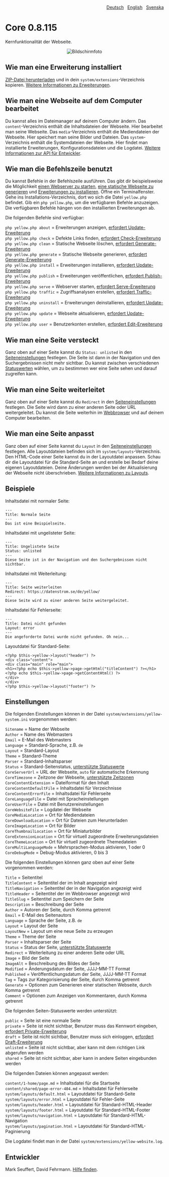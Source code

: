 <p align="right"><a href="README-de.md">Deutsch</a> &nbsp; <a href="README.md">English</a> &nbsp; <a href="README-sv.md">Svenska</a></p>

# Core 0.8.115

Kernfunktionalität der Webseite.

<p align="center"><img src="core-screenshot.png?raw=true" alt="Bildschirmfoto"></p>

## Wie man eine Erweiterung installiert

[ZIP-Datei herunterladen](https://github.com/annaesvensson/yellow-core/archive/main.zip) und in dein `system/extensions`-Verzeichnis kopieren. [Weitere Informationen zu Erweiterungen](https://github.com/annaesvensson/yellow-update/tree/main/README-de.md).

## Wie man eine Webseite auf dem Computer bearbeitet

Du kannst alles im Dateimanager auf deinem Computer ändern. Das `content`-Verzeichnis enthält die Inhaltsdateien der Webseite. Hier bearbeitet man seine Webseite. Das `media`-Verzeichnis enthält die Mediendateien der Webseite. Hier speichert man seine Bilder und Dateien. Das `system`-Verzeichnis enthält die Systemdateien der Webseite. Hier findet man installierte Erweiterungen, Konfigurationsdateien und die Logdatei. [Weitere Informationen zur API für Entwickler](https://datenstrom.se/de/yellow/help/api-for-developers).

## Wie man die Befehlszeile benutzt

Du kannst Befehle in der Befehlszeile ausführen. Das gibt dir beispielsweise die Möglichkeit [einen Webserver zu starten](https://github.com/annaesvensson/yellow-serve/tree/main/README-de.md), [eine statische Webseite zu generieren](https://github.com/annaesvensson/yellow-generate/tree/main/README-de.md) und [Erweiterungen zu installieren](https://github.com/annaesvensson/yellow-update/tree/main/README-de.md). Öffne ein Terminalfenster. Gehe ins Installations-Verzeichnis, dort wo sich die Datei `yellow.php` befindet. Gib ein `php yellow.php`, um die verfügbaren Befehle anzuzeigen. Die verfügbaren Befehle hängen von den installierten Erweiterungen ab.

Die folgenden Befehle sind verfügbar:

`php yellow.php about` = Erweiterungen anzeigen, [erfordert Update-Erweiterung](https://github.com/annaesvensson/yellow-update/tree/main/README-de.md)  
`php yellow.php check` = Defekte Links finden, [erfordert Check-Erweiterung](https://github.com/annaesvensson/yellow-check/tree/main/README-de.md)  
`php yellow.php clean` = Statische Webseite löschen, [erfordert Generate-Erweiterung](https://github.com/annaesvensson/yellow-generate/tree/main/README-de.md)  
`php yellow.php generate` = Statische Webseite generieren, [erfordert Generate-Erweiterung](https://github.com/annaesvensson/yellow-generate/tree/main/README-de.md)  
`php yellow.php install` = Erweiterungen installieren, [erfordert Update-Erweiterung](https://github.com/annaesvensson/yellow-update/tree/main/README-de.md)  
`php yellow.php publish` = Erweiterungen veröffentlichen, [erfordert Publish-Erweiterung](https://github.com/annaesvensson/yellow-publish/tree/main/README-de.md)  
`php yellow.php serve` = Webserver starten, [erfordert Serve-Erweiterung](https://github.com/annaesvensson/yellow-serve/tree/main/README-de.md)  
`php yellow.php traffic` = Zugriffsanalysen erstellen, [erfordert Traffic-Erweiterung](https://github.com/annaesvensson/yellow-traffic/tree/main/README-de.md)  
`php yellow.php uninstall` = Erweiterungen deinstallieren, [erfordert Update-Erweiterung](https://github.com/annaesvensson/yellow-update/tree/main/README-de.md)  
`php yellow.php update` = Webseite aktualisieren, [erfordert Update-Erweiterung](https://github.com/annaesvensson/yellow-update/tree/main/README-de.md)  
`php yellow.php user` = Benutzerkonten erstellen, [erfordert Edit-Erweiterung](https://github.com/annaesvensson/yellow-edit/tree/main/README-de.md)  

## Wie man eine Seite versteckt

Ganz oben auf einer Seite kannst du `Status: unlisted` in den [Seiteneinstellungen](#einstellungen-seite) festlegen. Die Seite ist dann in der Navigation und den Suchergebnissen nicht mehr sichtbar. Du kannst zwischen verschiedenen [Statuswerten](#einstellungen-status) wählen, um zu bestimmen wer eine Seite sehen und darauf zugreifen kann.

## Wie man eine Seite weiterleitet

Ganz oben auf einer Seite kannst du `Redirect` in den [Seiteneinstellungen](#einstellungen-seite) festlegen. Die Seite wird dann zu einer anderen Seite oder URL weitergeleitet. Du kannst die Seite weiterhin im [Webbrowser](https://github.com/annaesvensson/yellow-edit/tree/main/README-de.md) und auf deinem Computer bearbeiten.

## Wie man eine Seite anpasst

Ganz oben auf einer Seite kannst du `Layout` in den [Seiteneinstellungen](#einstellungen-seite) festlegen. Alle Layoutdateien befinden sich im `system/layouts`-Verzeichnis. Den HTML-Code einer Seite kannst du in der Layoutdatei anpassen. Schau dir die Layoutdatei für die Standard-Seite an und erstelle bei Bedarf deine eigenen Layoutdateien. Deine Änderungen werden bei der Aktualisierung der Webseite nicht überschrieben. [Weitere Informationen zu Layouts](https://datenstrom.se/de/yellow/help/how-to-customise-a-layout).

## Beispiele

Inhaltsdatei mit normaler Seite:

    ---
    Title: Normale Seite
    ---
    Das ist eine Beispielseite.

Inhaltsdatei mit ungelisteter Seite:

    ---
    Title: Ungelistete Seite
    Status: unlisted
    ---
    Diese Seite ist in der Navigation und den Suchergebnissen nicht sichtbar.

Inhaltsdatei mit Weiterleitung:

    ---
    Title: Seite weiterleiten
    Redirect: https://datenstrom.se/de/yellow/
    ---
    Diese Seite wird zu einer anderen Seite weitergeleitet.

Inhaltsdatei für Fehlerseite:

    ---
    Title: Datei nicht gefunden
    Layout: error
    ---
    Die angeforderte Datei wurde nicht gefunden. Oh nein...

Layoutdatei für Standard-Seite:

    <?php $this->yellow->layout("header") ?>
    <div class="content">
    <div class="main" role="main">
    <h1><?php echo $this->yellow->page->getHtml("titleContent") ?></h1>
    <?php echo $this->yellow->page->getContentHtml() ?>
    </div>
    </div>
    <?php $this->yellow->layout("footer") ?>

## Einstellungen

<a id="einstellungen-system"></a>Die folgenden Einstellungen können in der Datei `system/extensions/yellow-system.ini` vorgenommen werden:

`Sitename` = Name der Webseite  
`Author` = Name des Webmasters  
`Email` = E-Mail des Webmasters  
`Language` = Standard-Sprache, z.B. `de`  
`Layout` = Standard-Layout  
`Theme` = Standard-Theme  
`Parser` = Standard-Inhaltsparser  
`Status` = Standard-Seitenstatus, [unterstützte Statuswerte](#einstellungen-status)  
`CoreServerUrl` = URL der Webseite, `auto` für automatische Erkennung  
`CoreTimezone` = Zeitzone der Webseite, [unterstützte Zeitzonen](https://www.php.net/manual/de/timezones.php)  
`CoreContentExtension` = Dateiformat für den Inhalt  
`CoreContentDefaultFile` = Inhaltsdatei für Verzeichnisse  
`CoreContentErrorFile` =  Inhaltsdatei für Fehlerseite  
`CoreLanguageFile` = Datei mit Spracheinstellungen  
`CoreUserFile` = Datei mit Benutzereinstellungen  
`CoreWebsiteFile` = Logdatei der Webseite  
`CoreMediaLocation` = Ort für Mediendateien  
`CoreDownloadLocation` = Ort für Dateien zum Herunterladen  
`CoreImageLocation` = Ort für Bilder  
`CoreThumbnailLocation` = Ort für Miniaturbilder  
`CoreExtensionLocation` = Ort für virtuell zugeordnete Erweiterungsdateien  
`CoreThemeLocation` = Ort für virtuell zugeordnete Themedateien  
`CoreMultiLanguageMode` = Mehrsprachen-Modus aktivieren, 1 oder 0  
`CoreDebugMode` = Debug-Modus aktivieren, 0 bis 3  

<a id="einstellungen-seite"></a>Die folgenden Einstellungen können ganz oben auf einer Seite vorgenommen werden:

`Title` = Seitentitel  
`TitleContent` = Seitentitel der im Inhalt angezeigt wird  
`TitleNavigation` = Seitentitel der in der Navigation angezeigt wird  
`TitleHeader` = Seitentitel der im Webbrowser angezeigt wird  
`TitleSlug` = Seitentitel zum Speichern der Seite  
`Description` = Beschreibung der Seite  
`Author` = Autoren der Seite, durch Komma getrennt  
`Email` = E-Mail des Seitenautors  
`Language` = Sprache der Seite, z.B. `de`  
`Layout` = Layout der Seite  
`LayoutNew` = Layout um eine neue Seite zu erzeugen  
`Theme` = Theme der Seite  
`Parser` = Inhaltsparser der Seite  
`Status` = Status der Seite, [unterstützte Statuswerte](#einstellungen-status)  
`Redirect` = Weiterleitung zu einer anderen Seite oder URL  
`Image` = Bild der Seite  
`ImageAlt` = Beschreibung des Bildes der Seite  
`Modified` = Änderungsdatum der Seite, JJJJ-MM-TT Format  
`Published` = Veröffentlichungsdatum der Seite, JJJJ-MM-TT Format  
`Tag` = Tags zur Kategorisierung der Seite, durch Komma getrennt  
`Generate` = Optionen zum Generieren einer statischen Webseite, durch Komma getrennt  
`Comment` = Optionen zum Anzeigen von Kommentaren, durch Komma getrennt  

<a id="einstellungen-status"></a>Die folgenden Seiten-Statuswerte werden unterstützt:

`public` = Seite ist eine normale Seite  
`private` = Seite ist nicht sichtbar, Benutzer muss das Kennwort eingeben, [erfordert Private-Erweiterung](https://github.com/schulle4u/yellow-private/tree/main/README-de.md)  
`draft` = Seite ist nicht sichtbar, Benutzer muss sich einloggen, [erfordert Draft-Erweiterung](https://github.com/annaesvensson/yellow-draft/tree/main/README-de.md)  
`unlisted` = Seite ist nicht sichtbar, aber kann mit dem richtigen Link abgerufen werden  
`shared` = Seite ist nicht sichtbar, aber kann in andere Seiten eingebunden werden  

<a id="einstellungen-files"></a>Die folgenden Dateien können angepasst werden:

`content/1-home/page.md` = Inhaltsdatei für die Startseite  
`content/shared/page-error-404.md` = Inhaltsdatei für Fehlerseite  
`system/layouts/default.html` = Layoutdatei für Standard-Seite  
`system/layouts/error.html` = Layoutdatei für Fehler-Seite  
`system/layouts/header.html` = Layoutdatei für Standard-HTML-Header  
`system/layouts/footer.html` = Layoutdatei für Standard-HTML-Footer  
`system/layouts/navigation.html` = Layoutdatei für Standard-HTML-Navigation  
`system/layouts/pagination.html` = Layoutdatei für Standard-HTML-Paginierung  

Die Logdatei findet man in der Datei `system/extensions/yellow-website.log`.

## Entwickler

Mark Seuffert, David Fehrmann. [Hilfe finden](https://datenstrom.se/de/yellow/help/).
